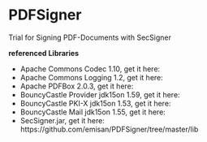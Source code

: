 # PDFSigner
Trial for Signing PDF-Documents with SecSigner

<b>referenced Libraries</b>
<ul>
  <li>Apache Commons Codec 1.10, get it here: </li>
  <li>Apache Commons Logging 1.2, get it here: </li>
  <li>Apache PDFBox 2.0.3, get it here: </li>
  <li>BouncyCastle Provider jdk15on 1.59, get it here: </li>
  <li>BouncyCastle PKI-X jdk15on 1.53, get it here: </li>
  <li>BouncyCastle Mail jdk15on 1.55, get it here: </li>
  <li>SecSigner.jar, get it here: https://github.com/emisan/PDFSigner/tree/master/lib</li>
</ul>

